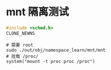 # mnt 隔离测试
```c
#include <sched.h>
CLONE_NEWNS
```
```shell
# 需要 root
sudo ./out/obj/namespace_learn/mnt/mnt
# 挂载 /proc/
system("mount -t proc proc /proc")
```
